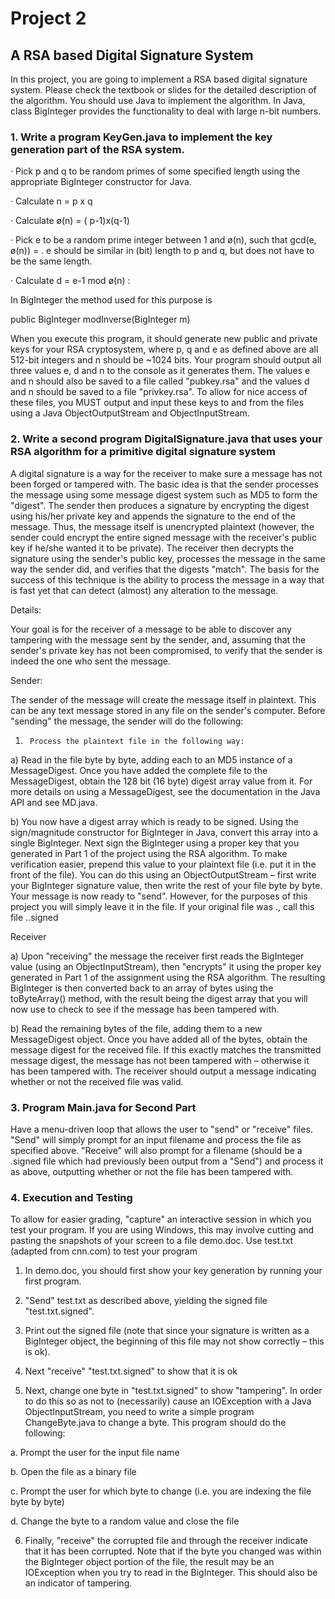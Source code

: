 # Project 2
## A RSA based Digital Signature System

In this project, you are going to implement a RSA based digital signature system. Please check the textbook or slides for the detailed description of the algorithm. You should use Java to implement the algorithm. In Java, class BigInteger provides the functionality to deal with large n-bit numbers.

### 1. Write a program KeyGen.java to implement the key generation part of the RSA system.

·         Pick p and q to be random primes of some specified length using the appropriate BigInteger constructor for Java.

·         Calculate n =  p x q

·         Calculate ø(n) = ( p-1)x(q-1)  

·         Pick e to be a random prime integer between 1 and ø(n), such that gcd(e, ø(n)) = . e should be similar in (bit) length to p and q, but does not have to be the same length.

·         Calculate  d = e-1 mod ø(n) :

In BigInteger the method used for this purpose is

public BigInteger modInverse(BigInteger m)

When you execute this program, it should generate new public and private keys for your RSA cryptosystem, where p, q and e as defined above are all 512-bit integers and n  should be ~1024 bits. Your program should output all three values e, d and n to the console as it generates them.  The values e and n should also be saved to a file called "pubkey.rsa" and the values d and n should be saved to a file "privkey.rsa".  To allow for nice access of these files, you MUST output and input these keys to and from the files using a Java ObjectOutputStream and ObjectInputStream.

### 2. Write a second program DigitalSignature.java that uses your RSA algorithm for a primitive digital signature system

A digital signature is a way for the receiver to make sure a message has not been forged or tampered with.  The basic idea is that the sender processes the message using some message digest system such as MD5 to form the "digest".  The sender then produces a signature by encrypting the digest using his/her private key and appends the signature to the end of the message.  Thus, the message itself is unencrypted plaintext (however, the sender could encrypt the entire signed message with the receiver's public key if he/she wanted it to be private).  The receiver then decrypts the signature using the sender's public key, processes the message in the same way the sender did, and verifies that the digests "match".  The basis for the success of this technique is the ability to process the message in a way that is fast yet that can detect (almost) any alteration to the message.  

Details:

Your goal is for the receiver of a message to be able to discover any tampering with the message sent by the sender, and, assuming that the sender's private key has not been compromised, to verify that the sender is indeed the one who sent the message.

Sender:

The sender of the message will create the message itself in plaintext.  This can be any text message stored in any file on the sender's computer.  Before "sending" the message, the sender will do the following:

1)      Process the plaintext file in the following way:

a) Read in the file byte by byte, adding each to an MD5 instance of a MessageDigest.  Once you have added the complete file to the MessageDigest, obtain the 128 bit (16 byte) digest array value from it.  For more details on using a MessageDigest, see the documentation in the Java API and see MD.java.

b) You now have a digest array which is ready to be signed.  Using the sign/magnitude constructor for BigInteger in Java, convert this array into a single BigInteger.  Next sign the BigInteger using a proper key that you generated in Part 1 of the project using the RSA algorithm.  To make verification easier, prepend this value to your plaintext file (i.e. put it in the front of the file).   You can do this using an ObjectOutputStream – first write your BigInteger signature value, then write the rest of your file byte by byte.  Your message is now ready to "send".  However, for the purposes of this project you will simply leave it in the file.  If your original file was <filename>.<ext>, call this file <filename>.<ext>.signed

Receiver

a) Upon "receiving" the message the receiver first reads the BigInteger value (using an ObjectInputStream), then "encrypts" it using the proper key generated in Part 1 of the assignment using the RSA algorithm.  The resulting BigInteger is then converted back to an array of bytes using the toByteArray() method, with the result being the digest array that you will now use to check to see if the message has been tampered with. 

b) Read the remaining bytes of the file, adding them to a new MessageDigest object.  Once you have added all of the bytes, obtain the message digest for the received file.  If this exactly matches the transmitted message digest, the message has not been tampered with – otherwise it has been tampered with.  The receiver should output a message indicating whether or not the received file was valid.

### 3. Program Main.java for Second Part

Have a menu-driven loop that allows the user to "send" or "receive" files.  "Send" will simply prompt for an input filename and process the file as specified above.  "Receive" will also prompt for a filename (should be a .signed file which had previously been output from a "Send") and process it as above, outputting whether or not the file has been tampered with.

### 4. Execution and Testing

To allow for easier grading, "capture" an interactive session in which you test your program.  If you are using Windows, this may involve cutting and pasting the snapshots of your screen to a file demo.doc.  Use test.txt (adapted  from cnn.com) to test your program

1) In demo.doc,  you should first show your key generation by running your first program. 

2)  "Send" test.txt as described above, yielding the signed file "test.txt.signed".

3)  Print out the signed file (note that since your signature is written as a BigInteger object, the beginning of this file may not show correctly – this is ok). 

4)  Next "receive" "test.txt.signed" to show that it is ok

5)  Next, change one byte in "test.txt.signed" to show "tampering".  In order to do this so as not to (necessarily) cause an IOException with a Java ObjectInputStream, you need to write a simple program ChangeByte.java to change a byte.  This program should do the following:

a. Prompt the user for the input file name

b. Open the file as a binary file

c. Prompt the user for which byte to change (i.e. you are indexing the file byte by byte)

d. Change the byte to a random value and close the file

6) Finally, "receive" the corrupted file and through the receiver indicate that it has been corrupted.  Note that if the byte you changed was within the BigInteger object portion of the file, the result may be an IOException when you try to read in the BigInteger. This should also be an indicator of tampering.
